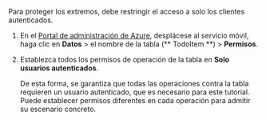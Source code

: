 
Para proteger los extremos, debe restringir el acceso a solo los clientes autenticados.

1. En el [Portal de administración de Azure](https://manage.windowsazure.com/), desplácese al servicio móvil, haga clic en **Datos** > el nombre de la tabla (** TodoItem **) > **Permisos**. 

2. Establezca todos los permisos de operación de la tabla en **Solo usuarios autenticados**.

	 De esta forma, se garantiza que todas las operaciones contra la tabla requieren un usuario autenticado, que es necesario para este tutorial. Puede establecer permisos diferentes en cada operación para admitir su escenario concreto.

<!---HONumber=July15_HO2-->